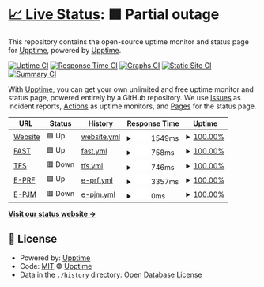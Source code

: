 # [📈 Live Status](https://demo.upptime.js.org): <!--live status--> **🟧 Partial outage**

This repository contains the open-source uptime monitor and status page for [Upptime](https://upptime.js.org), powered by [Upptime](https://github.com/upptime/upptime).

[![Uptime CI](https://github.com/the91end/adins-status/workflows/Uptime%20CI/badge.svg)](https://github.com/the91end/adins-status/actions?query=workflow%3A%22Uptime+CI%22)
[![Response Time CI](https://github.com/the91end/adins-status/workflows/Response%20Time%20CI/badge.svg)](https://github.com/the91end/adins-status/actions?query=workflow%3A%22Response+Time+CI%22)
[![Graphs CI](https://github.com/the91end/adins-status/workflows/Graphs%20CI/badge.svg)](https://github.com/the91end/adins-status/actions?query=workflow%3A%22Graphs+CI%22)
[![Static Site CI](https://github.com/the91end/adins-status/workflows/Static%20Site%20CI/badge.svg)](https://github.com/the91end/adins-status/actions?query=workflow%3A%22Static+Site+CI%22)
[![Summary CI](https://github.com/the91end/adins-status/workflows/Summary%20CI/badge.svg)](https://github.com/the91end/adins-status/actions?query=workflow%3A%22Summary+CI%22)

With [Upptime](https://upptime.js.org), you can get your own unlimited and free uptime monitor and status page, powered entirely by a GitHub repository. We use [Issues](https://github.com/upptime/upptime/issues) as incident reports, [Actions](https://github.com/the91end/adins-status/actions) as uptime monitors, and [Pages](https://demo.upptime.js.org) for the status page.

<!--start: status pages-->
<!-- This summary is generated by Upptime (https://github.com/upptime/upptime) -->
<!-- Do not edit this manually, your changes will be overwritten -->
<!-- prettier-ignore -->
| URL | Status | History | Response Time | Uptime |
| --- | ------ | ------- | ------------- | ------ |
| <img alt="" src="https://icons.duckduckgo.com/ip3/www.ad-ins.com.ico" height="13"> [Website](https://www.ad-ins.com) | 🟩 Up | [website.yml](https://github.com/the91end/adins-status/commits/HEAD/history/website.yml) | <details><summary><img alt="Response time graph" src="./graphs/website/response-time-week.png" height="20"> 1549ms</summary><br><a href="https://the91end.github.io/history/website"><img alt="Response time 1549" src="https://img.shields.io/endpoint?url=https%3A%2F%2Fraw.githubusercontent.com%2Fthe91end%2Fadins-status%2FHEAD%2Fapi%2Fwebsite%2Fresponse-time.json"></a><br><a href="https://the91end.github.io/history/website"><img alt="24-hour response time 1549" src="https://img.shields.io/endpoint?url=https%3A%2F%2Fraw.githubusercontent.com%2Fthe91end%2Fadins-status%2FHEAD%2Fapi%2Fwebsite%2Fresponse-time-day.json"></a><br><a href="https://the91end.github.io/history/website"><img alt="7-day response time 1549" src="https://img.shields.io/endpoint?url=https%3A%2F%2Fraw.githubusercontent.com%2Fthe91end%2Fadins-status%2FHEAD%2Fapi%2Fwebsite%2Fresponse-time-week.json"></a><br><a href="https://the91end.github.io/history/website"><img alt="30-day response time 1549" src="https://img.shields.io/endpoint?url=https%3A%2F%2Fraw.githubusercontent.com%2Fthe91end%2Fadins-status%2FHEAD%2Fapi%2Fwebsite%2Fresponse-time-month.json"></a><br><a href="https://the91end.github.io/history/website"><img alt="1-year response time 1549" src="https://img.shields.io/endpoint?url=https%3A%2F%2Fraw.githubusercontent.com%2Fthe91end%2Fadins-status%2FHEAD%2Fapi%2Fwebsite%2Fresponse-time-year.json"></a></details> | <details><summary><a href="https://the91end.github.io/history/website">100.00%</a></summary><a href="https://the91end.github.io/history/website"><img alt="All-time uptime 100.00%" src="https://img.shields.io/endpoint?url=https%3A%2F%2Fraw.githubusercontent.com%2Fthe91end%2Fadins-status%2FHEAD%2Fapi%2Fwebsite%2Fuptime.json"></a><br><a href="https://the91end.github.io/history/website"><img alt="24-hour uptime 100.00%" src="https://img.shields.io/endpoint?url=https%3A%2F%2Fraw.githubusercontent.com%2Fthe91end%2Fadins-status%2FHEAD%2Fapi%2Fwebsite%2Fuptime-day.json"></a><br><a href="https://the91end.github.io/history/website"><img alt="7-day uptime 100.00%" src="https://img.shields.io/endpoint?url=https%3A%2F%2Fraw.githubusercontent.com%2Fthe91end%2Fadins-status%2FHEAD%2Fapi%2Fwebsite%2Fuptime-week.json"></a><br><a href="https://the91end.github.io/history/website"><img alt="30-day uptime 100.00%" src="https://img.shields.io/endpoint?url=https%3A%2F%2Fraw.githubusercontent.com%2Fthe91end%2Fadins-status%2FHEAD%2Fapi%2Fwebsite%2Fuptime-month.json"></a><br><a href="https://the91end.github.io/history/website"><img alt="1-year uptime 100.00%" src="https://img.shields.io/endpoint?url=https%3A%2F%2Fraw.githubusercontent.com%2Fthe91end%2Fadins-status%2FHEAD%2Fapi%2Fwebsite%2Fuptime-year.json"></a></details>
| <img alt="" src="https://icons.duckduckgo.com/ip3/livefaster.ad-ins.com.ico" height="13"> [FAST](https://livefaster.ad-ins.com) | 🟩 Up | [fast.yml](https://github.com/the91end/adins-status/commits/HEAD/history/fast.yml) | <details><summary><img alt="Response time graph" src="./graphs/fast/response-time-week.png" height="20"> 758ms</summary><br><a href="https://the91end.github.io/history/fast"><img alt="Response time 758" src="https://img.shields.io/endpoint?url=https%3A%2F%2Fraw.githubusercontent.com%2Fthe91end%2Fadins-status%2FHEAD%2Fapi%2Ffast%2Fresponse-time.json"></a><br><a href="https://the91end.github.io/history/fast"><img alt="24-hour response time 758" src="https://img.shields.io/endpoint?url=https%3A%2F%2Fraw.githubusercontent.com%2Fthe91end%2Fadins-status%2FHEAD%2Fapi%2Ffast%2Fresponse-time-day.json"></a><br><a href="https://the91end.github.io/history/fast"><img alt="7-day response time 758" src="https://img.shields.io/endpoint?url=https%3A%2F%2Fraw.githubusercontent.com%2Fthe91end%2Fadins-status%2FHEAD%2Fapi%2Ffast%2Fresponse-time-week.json"></a><br><a href="https://the91end.github.io/history/fast"><img alt="30-day response time 758" src="https://img.shields.io/endpoint?url=https%3A%2F%2Fraw.githubusercontent.com%2Fthe91end%2Fadins-status%2FHEAD%2Fapi%2Ffast%2Fresponse-time-month.json"></a><br><a href="https://the91end.github.io/history/fast"><img alt="1-year response time 758" src="https://img.shields.io/endpoint?url=https%3A%2F%2Fraw.githubusercontent.com%2Fthe91end%2Fadins-status%2FHEAD%2Fapi%2Ffast%2Fresponse-time-year.json"></a></details> | <details><summary><a href="https://the91end.github.io/history/fast">100.00%</a></summary><a href="https://the91end.github.io/history/fast"><img alt="All-time uptime 100.00%" src="https://img.shields.io/endpoint?url=https%3A%2F%2Fraw.githubusercontent.com%2Fthe91end%2Fadins-status%2FHEAD%2Fapi%2Ffast%2Fuptime.json"></a><br><a href="https://the91end.github.io/history/fast"><img alt="24-hour uptime 100.00%" src="https://img.shields.io/endpoint?url=https%3A%2F%2Fraw.githubusercontent.com%2Fthe91end%2Fadins-status%2FHEAD%2Fapi%2Ffast%2Fuptime-day.json"></a><br><a href="https://the91end.github.io/history/fast"><img alt="7-day uptime 100.00%" src="https://img.shields.io/endpoint?url=https%3A%2F%2Fraw.githubusercontent.com%2Fthe91end%2Fadins-status%2FHEAD%2Fapi%2Ffast%2Fuptime-week.json"></a><br><a href="https://the91end.github.io/history/fast"><img alt="30-day uptime 100.00%" src="https://img.shields.io/endpoint?url=https%3A%2F%2Fraw.githubusercontent.com%2Fthe91end%2Fadins-status%2FHEAD%2Fapi%2Ffast%2Fuptime-month.json"></a><br><a href="https://the91end.github.io/history/fast"><img alt="1-year uptime 100.00%" src="https://img.shields.io/endpoint?url=https%3A%2F%2Fraw.githubusercontent.com%2Fthe91end%2Fadins-status%2FHEAD%2Fapi%2Ffast%2Fuptime-year.json"></a></details>
| <img alt="" src="https://icons.duckduckgo.com/ip3/tfs.ad-ins.com.ico" height="13"> [TFS](https://tfs.ad-ins.com/tfs) | 🟥 Down | [tfs.yml](https://github.com/the91end/adins-status/commits/HEAD/history/tfs.yml) | <details><summary><img alt="Response time graph" src="./graphs/tfs/response-time-week.png" height="20"> 746ms</summary><br><a href="https://the91end.github.io/history/tfs"><img alt="Response time 746" src="https://img.shields.io/endpoint?url=https%3A%2F%2Fraw.githubusercontent.com%2Fthe91end%2Fadins-status%2FHEAD%2Fapi%2Ftfs%2Fresponse-time.json"></a><br><a href="https://the91end.github.io/history/tfs"><img alt="24-hour response time 746" src="https://img.shields.io/endpoint?url=https%3A%2F%2Fraw.githubusercontent.com%2Fthe91end%2Fadins-status%2FHEAD%2Fapi%2Ftfs%2Fresponse-time-day.json"></a><br><a href="https://the91end.github.io/history/tfs"><img alt="7-day response time 746" src="https://img.shields.io/endpoint?url=https%3A%2F%2Fraw.githubusercontent.com%2Fthe91end%2Fadins-status%2FHEAD%2Fapi%2Ftfs%2Fresponse-time-week.json"></a><br><a href="https://the91end.github.io/history/tfs"><img alt="30-day response time 746" src="https://img.shields.io/endpoint?url=https%3A%2F%2Fraw.githubusercontent.com%2Fthe91end%2Fadins-status%2FHEAD%2Fapi%2Ftfs%2Fresponse-time-month.json"></a><br><a href="https://the91end.github.io/history/tfs"><img alt="1-year response time 746" src="https://img.shields.io/endpoint?url=https%3A%2F%2Fraw.githubusercontent.com%2Fthe91end%2Fadins-status%2FHEAD%2Fapi%2Ftfs%2Fresponse-time-year.json"></a></details> | <details><summary><a href="https://the91end.github.io/history/tfs">100.00%</a></summary><a href="https://the91end.github.io/history/tfs"><img alt="All-time uptime 100.00%" src="https://img.shields.io/endpoint?url=https%3A%2F%2Fraw.githubusercontent.com%2Fthe91end%2Fadins-status%2FHEAD%2Fapi%2Ftfs%2Fuptime.json"></a><br><a href="https://the91end.github.io/history/tfs"><img alt="24-hour uptime 100.00%" src="https://img.shields.io/endpoint?url=https%3A%2F%2Fraw.githubusercontent.com%2Fthe91end%2Fadins-status%2FHEAD%2Fapi%2Ftfs%2Fuptime-day.json"></a><br><a href="https://the91end.github.io/history/tfs"><img alt="7-day uptime 100.00%" src="https://img.shields.io/endpoint?url=https%3A%2F%2Fraw.githubusercontent.com%2Fthe91end%2Fadins-status%2FHEAD%2Fapi%2Ftfs%2Fuptime-week.json"></a><br><a href="https://the91end.github.io/history/tfs"><img alt="30-day uptime 100.00%" src="https://img.shields.io/endpoint?url=https%3A%2F%2Fraw.githubusercontent.com%2Fthe91end%2Fadins-status%2FHEAD%2Fapi%2Ftfs%2Fuptime-month.json"></a><br><a href="https://the91end.github.io/history/tfs"><img alt="1-year uptime 100.00%" src="https://img.shields.io/endpoint?url=https%3A%2F%2Fraw.githubusercontent.com%2Fthe91end%2Fadins-status%2FHEAD%2Fapi%2Ftfs%2Fuptime-year.json"></a></details>
| <img alt="" src="https://icons.duckduckgo.com/ip3/eprf.ad-ins.com.ico" height="13"> [E-PRF](https://eprf.ad-ins.com) | 🟩 Up | [e-prf.yml](https://github.com/the91end/adins-status/commits/HEAD/history/e-prf.yml) | <details><summary><img alt="Response time graph" src="./graphs/e-prf/response-time-week.png" height="20"> 3357ms</summary><br><a href="https://the91end.github.io/history/e-prf"><img alt="Response time 3357" src="https://img.shields.io/endpoint?url=https%3A%2F%2Fraw.githubusercontent.com%2Fthe91end%2Fadins-status%2FHEAD%2Fapi%2Fe-prf%2Fresponse-time.json"></a><br><a href="https://the91end.github.io/history/e-prf"><img alt="24-hour response time 3357" src="https://img.shields.io/endpoint?url=https%3A%2F%2Fraw.githubusercontent.com%2Fthe91end%2Fadins-status%2FHEAD%2Fapi%2Fe-prf%2Fresponse-time-day.json"></a><br><a href="https://the91end.github.io/history/e-prf"><img alt="7-day response time 3357" src="https://img.shields.io/endpoint?url=https%3A%2F%2Fraw.githubusercontent.com%2Fthe91end%2Fadins-status%2FHEAD%2Fapi%2Fe-prf%2Fresponse-time-week.json"></a><br><a href="https://the91end.github.io/history/e-prf"><img alt="30-day response time 3357" src="https://img.shields.io/endpoint?url=https%3A%2F%2Fraw.githubusercontent.com%2Fthe91end%2Fadins-status%2FHEAD%2Fapi%2Fe-prf%2Fresponse-time-month.json"></a><br><a href="https://the91end.github.io/history/e-prf"><img alt="1-year response time 3357" src="https://img.shields.io/endpoint?url=https%3A%2F%2Fraw.githubusercontent.com%2Fthe91end%2Fadins-status%2FHEAD%2Fapi%2Fe-prf%2Fresponse-time-year.json"></a></details> | <details><summary><a href="https://the91end.github.io/history/e-prf">100.00%</a></summary><a href="https://the91end.github.io/history/e-prf"><img alt="All-time uptime 100.00%" src="https://img.shields.io/endpoint?url=https%3A%2F%2Fraw.githubusercontent.com%2Fthe91end%2Fadins-status%2FHEAD%2Fapi%2Fe-prf%2Fuptime.json"></a><br><a href="https://the91end.github.io/history/e-prf"><img alt="24-hour uptime 100.00%" src="https://img.shields.io/endpoint?url=https%3A%2F%2Fraw.githubusercontent.com%2Fthe91end%2Fadins-status%2FHEAD%2Fapi%2Fe-prf%2Fuptime-day.json"></a><br><a href="https://the91end.github.io/history/e-prf"><img alt="7-day uptime 100.00%" src="https://img.shields.io/endpoint?url=https%3A%2F%2Fraw.githubusercontent.com%2Fthe91end%2Fadins-status%2FHEAD%2Fapi%2Fe-prf%2Fuptime-week.json"></a><br><a href="https://the91end.github.io/history/e-prf"><img alt="30-day uptime 100.00%" src="https://img.shields.io/endpoint?url=https%3A%2F%2Fraw.githubusercontent.com%2Fthe91end%2Fadins-status%2FHEAD%2Fapi%2Fe-prf%2Fuptime-month.json"></a><br><a href="https://the91end.github.io/history/e-prf"><img alt="1-year uptime 100.00%" src="https://img.shields.io/endpoint?url=https%3A%2F%2Fraw.githubusercontent.com%2Fthe91end%2Fadins-status%2FHEAD%2Fapi%2Fe-prf%2Fuptime-year.json"></a></details>
| <img alt="" src="https://icons.duckduckgo.com/ip3/epjm.ad-ins.com.ico" height="13"> [E-PJM](https://epjm.ad-ins.com) | 🟥 Down | [e-pjm.yml](https://github.com/the91end/adins-status/commits/HEAD/history/e-pjm.yml) | <details><summary><img alt="Response time graph" src="./graphs/e-pjm/response-time-week.png" height="20"> 0ms</summary><br><a href="https://the91end.github.io/history/e-pjm"><img alt="Response time 0" src="https://img.shields.io/endpoint?url=https%3A%2F%2Fraw.githubusercontent.com%2Fthe91end%2Fadins-status%2FHEAD%2Fapi%2Fe-pjm%2Fresponse-time.json"></a><br><a href="https://the91end.github.io/history/e-pjm"><img alt="24-hour response time 0" src="https://img.shields.io/endpoint?url=https%3A%2F%2Fraw.githubusercontent.com%2Fthe91end%2Fadins-status%2FHEAD%2Fapi%2Fe-pjm%2Fresponse-time-day.json"></a><br><a href="https://the91end.github.io/history/e-pjm"><img alt="7-day response time 0" src="https://img.shields.io/endpoint?url=https%3A%2F%2Fraw.githubusercontent.com%2Fthe91end%2Fadins-status%2FHEAD%2Fapi%2Fe-pjm%2Fresponse-time-week.json"></a><br><a href="https://the91end.github.io/history/e-pjm"><img alt="30-day response time 0" src="https://img.shields.io/endpoint?url=https%3A%2F%2Fraw.githubusercontent.com%2Fthe91end%2Fadins-status%2FHEAD%2Fapi%2Fe-pjm%2Fresponse-time-month.json"></a><br><a href="https://the91end.github.io/history/e-pjm"><img alt="1-year response time 0" src="https://img.shields.io/endpoint?url=https%3A%2F%2Fraw.githubusercontent.com%2Fthe91end%2Fadins-status%2FHEAD%2Fapi%2Fe-pjm%2Fresponse-time-year.json"></a></details> | <details><summary><a href="https://the91end.github.io/history/e-pjm">100.00%</a></summary><a href="https://the91end.github.io/history/e-pjm"><img alt="All-time uptime 100.00%" src="https://img.shields.io/endpoint?url=https%3A%2F%2Fraw.githubusercontent.com%2Fthe91end%2Fadins-status%2FHEAD%2Fapi%2Fe-pjm%2Fuptime.json"></a><br><a href="https://the91end.github.io/history/e-pjm"><img alt="24-hour uptime 100.00%" src="https://img.shields.io/endpoint?url=https%3A%2F%2Fraw.githubusercontent.com%2Fthe91end%2Fadins-status%2FHEAD%2Fapi%2Fe-pjm%2Fuptime-day.json"></a><br><a href="https://the91end.github.io/history/e-pjm"><img alt="7-day uptime 100.00%" src="https://img.shields.io/endpoint?url=https%3A%2F%2Fraw.githubusercontent.com%2Fthe91end%2Fadins-status%2FHEAD%2Fapi%2Fe-pjm%2Fuptime-week.json"></a><br><a href="https://the91end.github.io/history/e-pjm"><img alt="30-day uptime 100.00%" src="https://img.shields.io/endpoint?url=https%3A%2F%2Fraw.githubusercontent.com%2Fthe91end%2Fadins-status%2FHEAD%2Fapi%2Fe-pjm%2Fuptime-month.json"></a><br><a href="https://the91end.github.io/history/e-pjm"><img alt="1-year uptime 100.00%" src="https://img.shields.io/endpoint?url=https%3A%2F%2Fraw.githubusercontent.com%2Fthe91end%2Fadins-status%2FHEAD%2Fapi%2Fe-pjm%2Fuptime-year.json"></a></details>

<!--end: status pages-->

[**Visit our status website →**](https://demo.upptime.js.org)

## 📄 License

- Powered by: [Upptime](https://github.com/upptime/upptime)
- Code: [MIT](./LICENSE) © [Upptime](https://upptime.js.org)
- Data in the `./history` directory: [Open Database License](https://opendatacommons.org/licenses/odbl/1-0/)
